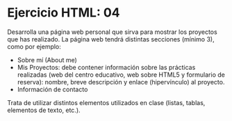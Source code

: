 # Ejercicio HTML: 04

Desarrolla una página web personal que sirva para mostrar los proyectos que has realizado. La página web tendrá distintas secciones (mínimo 3), como por ejemplo:

* Sobre mí (About me)
* Mis Proyectos: debe contener información sobre las prácticas realizadas (web del centro educativo, web sobre HTML5 y formulario de reserva): nombre, breve descripción y enlace (hipervínculo) al proyecto.
* Información de contacto

Trata de utilizar distintos elementos utilizados en clase (listas, tablas, elementos de texto, etc.).
